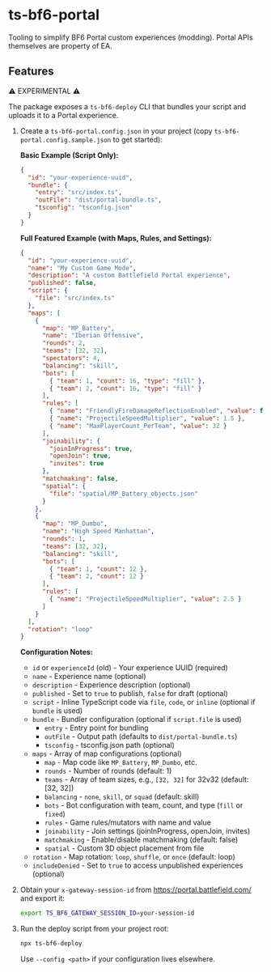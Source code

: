 # ts-bf6-portal

Tooling to simplify BF6 Portal custom experiences (modding). Portal APIs themselves are property of EA.

## Features

:warning: EXPERIMENTAL :warning: 

The package exposes a `ts-bf6-deploy` CLI that bundles your script and uploads it to a Portal experience.

1. Create a `ts-bf6-portal.config.json` in your project (copy `ts-bf6-portal.config.sample.json` to get started):

   **Basic Example (Script Only):**
   ```json
   {
     "id": "your-experience-uuid",
     "bundle": {
       "entry": "src/index.ts",
       "outFile": "dist/portal-bundle.ts",
       "tsconfig": "tsconfig.json"
     }
   }
   ```

   **Full Featured Example (with Maps, Rules, and Settings):**
   ```json
   {
     "id": "your-experience-uuid",
     "name": "My Custom Game Mode",
     "description": "A custom Battlefield Portal experience",
     "published": false,
     "script": {
       "file": "src/index.ts"
     },
     "maps": [
       {
         "map": "MP_Battery",
         "name": "Iberian Offensive",
         "rounds": 2,
         "teams": [32, 32],
         "spectators": 4,
         "balancing": "skill",
         "bots": [
           { "team": 1, "count": 16, "type": "fill" },
           { "team": 2, "count": 16, "type": "fill" }
         ],
         "rules": [
           { "name": "FriendlyFireDamageReflectionEnabled", "value": false },
           { "name": "ProjectileSpeedMultiplier", "value": 1.5 },
           { "name": "MaxPlayerCount_PerTeam", "value": 32 }
         ],
         "joinability": {
           "joinInProgress": true,
           "openJoin": true,
           "invites": true
         },
         "matchmaking": false,
         "spatial": {
           "file": "spatial/MP_Battery_objects.json"
         }
       },
       {
         "map": "MP_Dumbo",
         "name": "High Speed Manhattan",
         "rounds": 1,
         "teams": [32, 32],
         "balancing": "skill",
         "bots": [
           { "team": 1, "count": 12 },
           { "team": 2, "count": 12 }
         ],
         "rules": [
           { "name": "ProjectileSpeedMultiplier", "value": 2.5 }
         ]
       }
     ],
     "rotation": "loop"
   }
   ```

   **Configuration Notes:**
   - `id` or `experienceId` (old) - Your experience UUID (required)
   - `name` - Experience name (optional)
   - `description` - Experience description (optional)
   - `published` - Set to `true` to publish, `false` for draft (optional)
   - `script` - Inline TypeScript code via `file`, `code`, or `inline` (optional if `bundle` is used)
   - `bundle` - Bundler configuration (optional if `script.file` is used)
     - `entry` - Entry point for bundling
     - `outFile` - Output path (defaults to `dist/portal-bundle.ts`)
     - `tsconfig` - tsconfig.json path (optional)
   - `maps` - Array of map configurations (optional)
     - `map` - Map code like `MP_Battery`, `MP_Dumbo`, etc.
     - `rounds` - Number of rounds (default: 1)
     - `teams` - Array of team sizes, e.g., `[32, 32]` for 32v32 (default: [32, 32])
     - `balancing` - `none`, `skill`, or `squad` (default: skill)
     - `bots` - Bot configuration with team, count, and type (`fill` or `fixed`)
     - `rules` - Game rules/mutators with name and value
     - `joinability` - Join settings (joinInProgress, openJoin, invites)
     - `matchmaking` - Enable/disable matchmaking (default: false)
     - `spatial` - Custom 3D object placement from file
   - `rotation` - Map rotation: `loop`, `shuffle`, or `once` (default: loop)
   - `includeDenied` - Set to `true` to access unpublished experiences (optional)

2. Obtain your `x-gateway-session-id` from https://portal.battlefield.com/ and export it:

   ```bash
   export TS_BF6_GATEWAY_SESSION_ID=your-session-id
   ```

3. Run the deploy script from your project root:

   ```bash
   npx ts-bf6-deploy
   ```

   Use `--config <path>` if your configuration lives elsewhere.

